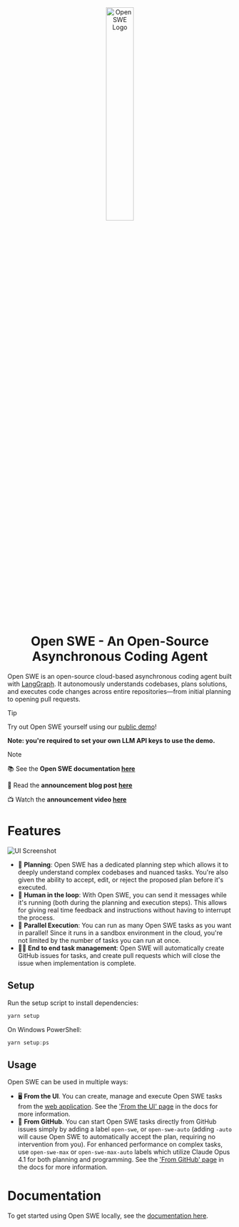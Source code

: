 <div align="center">
  <picture>
    <source media="(prefers-color-scheme: dark)" srcset="apps/docs/logo/dark.svg">
    <source media="(prefers-color-scheme: light)" srcset="apps/docs/logo/light.svg">
    <img src="apps/docs/logo/dark.svg" alt="Open SWE Logo" width="35%">
  </picture>
</div>

<div align="center">
  <h1>Open SWE - An Open-Source Asynchronous Coding Agent</h1>
</div>

Open SWE is an open-source cloud-based asynchronous coding agent built with [LangGraph](https://langchain-ai.github.io/langgraphjs/). It autonomously understands codebases, plans solutions, and executes code changes across entire repositories—from initial planning to opening pull requests.

> [!TIP]
> Try out Open SWE yourself using our [public demo](https://swe.langchain.com)!
>
> **Note: you're required to set your own LLM API keys to use the demo.**

> [!NOTE]
> 📚 See the **Open SWE documentation [here](https://docs.langchain.com/labs/swe/)**
>
> 💬 Read the **announcement blog post [here](https://blog.langchain.com/introducing-open-swe-an-open-source-asynchronous-coding-agent/)**
>
> 📺 Watch the **announcement video [here](https://youtu.be/TaYVvXbOs8c)**

# Features

![UI Screenshot](./static/ui-screenshot.png)

- 📝 **Planning**: Open SWE has a dedicated planning step which allows it to deeply understand complex codebases and nuanced tasks. You're also given the ability to accept, edit, or reject the proposed plan before it's executed.
- 🤝 **Human in the loop**: With Open SWE, you can send it messages while it's running (both during the planning and execution steps). This allows for giving real time feedback and instructions without having to interrupt the process.
- 🏃 **Parallel Execution**: You can run as many Open SWE tasks as you want in parallel! Since it runs in a sandbox environment in the cloud, you're not limited by the number of tasks you can run at once.
- 🧑‍💻 **End to end task management**: Open SWE will automatically create GitHub issues for tasks, and create pull requests which will close the issue when implementation is complete.


## Setup

Run the setup script to install dependencies:

```bash
yarn setup
```

On Windows PowerShell:

```powershell
yarn setup:ps
```

## Usage

Open SWE can be used in multiple ways:

- 🖥️ **From the UI**. You can create, manage and execute Open SWE tasks from the [web application](https://swe.langchain.com). See the ['From the UI' page](https://docs.langchain.com/labs/swe/usage/ui) in the docs for more information.
- 📝 **From GitHub**. You can start Open SWE tasks directly from GitHub issues simply by adding a label `open-swe`, or `open-swe-auto` (adding `-auto` will cause Open SWE to automatically accept the plan, requiring no intervention from you). For enhanced performance on complex tasks, use `open-swe-max` or `open-swe-max-auto` labels which utilize Claude Opus 4.1 for both planning and programming. See the ['From GitHub' page](https://docs.langchain.com/labs/swe/usage/github) in the docs for more information.

# Documentation

To get started using Open SWE locally, see the [documentation here](https://docs.langchain.com/labs/swe/).

